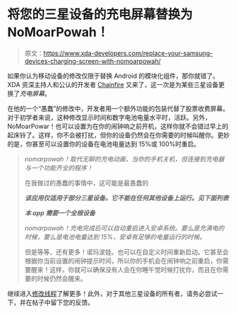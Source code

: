# 将您的三星设备的充电屏幕替换为 NoMoarPowah！

> 原文：<https://www.xda-developers.com/replace-your-samsung-devices-charging-screen-with-nomoarpowah/>

如果你认为移动设备的修改仅限于替换 Android 的模块化组件，那你就错了。XDA 资深主持人和公认的开发者 [Chainfire](http://forum.xda-developers.com/member.php?u=631273) 又来了，这一次是为某些三星设备更换了*充电屏幕*。

在他的一个“愚蠢”的修改中，开发者用一个额外功能的包装代替了股票收费屏幕。对于初学者来说，这种修改显示时间和数字电池电量水平时，活跃。另外，NoMoarPowar！也可以设置为在你的闹钟响之前开机，这样你就不会错过早上的起床铃了。这样，你不会被打扰，但你的设备仍然会在你需要的时候叫醒你。更妙的是，你甚至可以设置你的设备在电池电量达到 15%或 100%时重启。

> *nomarpowah！取代无聊的充电动画，当你的手机关机，但连接到充电器与一个功能齐全的程序！*
> 
> 在我做过的愚蠢的事情中，这可能是最愚蠢的
> 
> ***该应用仅适用于部分三星设备。它不能在任何其他设备上运行。见下面列表***
> 
> ***本 app 需要一个全根设备***
> 
> *nomarpowah！充电完成后可以自动重启进入安卓系统。要么是充满电的时候，要么是电池电量达到 15%，安卓有足够的电量运行的时候。*
> 
> 但是等等，还有更多！诺玛波娃。也可以在自定义时间重新启动。它甚至会根据你当前设置的闹钟提示时间，所以你的手机会在闹钟响之前重启，你需要醒来！这样，你就可以确保没有人会在你睡午觉时候打扰你，而且在你需要的时候仍然会醒来。

继续进入[修改线程](http://forum.xda-developers.com/showthread.php?t=1167608)了解更多！此外，对于其他三星设备的所有者，请务必尝试一下，并在帖子中留下您的反馈。